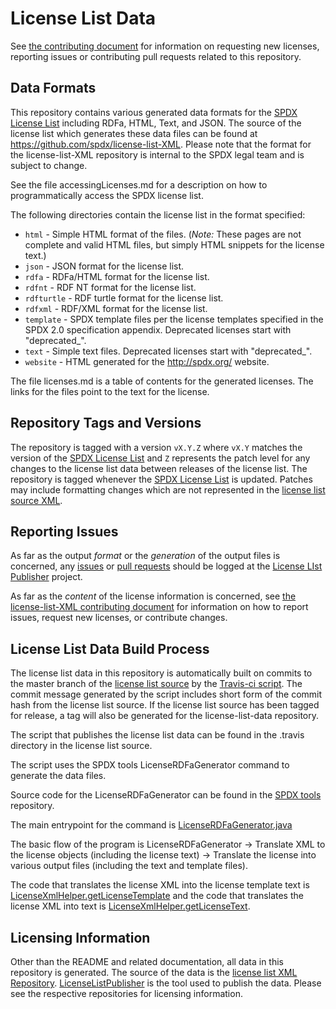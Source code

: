 # License List Data

See [the contributing document](CONTRIBUTING.md) for information on requesting new licenses, reporting issues or contributing pull requests related to this repository.

## Data Formats

This repository contains various generated data formats for the [SPDX License List](http://spdx.org/licenses/) including RDFa, HTML, Text, and JSON. The source of the license list which generates these data files can be found at https://github.com/spdx/license-list-XML.  Please note that the format for the license-list-XML repository is internal to the SPDX legal team and is subject to change.

See the file accessingLicenses.md for a description on how to programmatically access the SPDX license list.

The following directories contain the license list in the format specified:

* `html` - Simple HTML format of the files. (*Note:* These pages are not complete and valid HTML files, but simply HTML snippets for the license text.)
* `json` - JSON format for the license list.
* `rdfa` - RDFa/HTML format for the license list.
* `rdfnt` - RDF NT format for the license list.
* `rdfturtle` - RDF turtle format for the license list.
* `rdfxml` - RDF/XML format for the license list.
* `template` - SPDX template files per the license templates specified in the SPDX 2.0 specification appendix.  Deprecated licenses start with "deprecated_".
* `text` - Simple text files.  Deprecated licenses start with "deprecated_".
* `website` - HTML generated for the http://spdx.org/ website.

The file licenses.md is a table of contents for the generated licenses.  The links for the files point to the text for the license.

## Repository Tags and Versions

The repository is tagged with a version `vX.Y.Z` where `vX.Y` matches the version of the [SPDX License List](http://spdx.org/licenses/) and `Z` represents the patch level for any changes to the license list data between releases of the license list.  The repository is tagged whenever the [SPDX License List](http://spdx.org/licenses/) is updated.  Patches may include formatting changes which are not represented in the [license list source XML](https://github.com/spdx/license-list-XML).  

## Reporting Issues

As far as the output *format* or the *generation* of the output files is concerned, any [issues](https://github.com/spdx/LicenseListPublisher/issues) or [pull requests](https://github.com/spdx/LicenseListPublisher/pulls) should be logged at the [License LIst Publisher](http://github.com/spdx/LicenseListPublisher) project.

As far as the *content* of the license information is concerned, see [the license-list-XML contributing document](https://github.com/spdx/license-list-XML/blob/master/CONTRIBUTING.md) for information on how to report issues, request new licenses, or contribute changes.

## License List Data Build Process

The license list data in this repository is automatically built on commits to the master branch of the [license list source](https://github.com/spdx/license-list-XML) by the [Travis-ci script](https://github.com/spdx/license-list-XML/blob/master/.travis.yml).  The commit message generated by the script includes short form of the commit hash from the license list source.  If the license list source has been tagged for release, a tag will also be generated for the license-list-data repository.

The script that publishes the license list data can be found in the .travis directory in the license list source.

The script uses the SPDX tools LicenseRDFaGenerator command to generate the data files.

Source code for the LicenseRDFaGenerator can be found in the [SPDX tools](http://github.com/spdx/tools) repository.  

The main entrypoint for the command is [LicenseRDFaGenerator.java](https://github.com/spdx/LicenseListPublisher/blob/a29a0939a19522f9e3a3b1be6e5f4926c6368435/src/org/spdx/licenselistpublisher/LicenseRDFAGenerator.java#L122)

The basic flow of the program is LicenseRDFaGenerator -> Translate XML to the license objects (including the license text) -> Translate the license into various output files (including the text and template files).

The code that translates the license XML into the license template text is [LicenseXmlHelper.getLicenseTemplate](https://github.com/spdx/tools/blob/4c9054942fd8ba1fb691de8950aeeca3fdf4addf/src/org/spdx/licensexml/LicenseXmlHelper.java#L498) and the code that translates the license XML into text is [LicenseXmlHelper.getLicenseText](https://github.com/spdx/tools/blob/4c9054942fd8ba1fb691de8950aeeca3fdf4addf/src/org/spdx/licensexml/LicenseXmlHelper.java#L523).

## Licensing Information

Other than the README and related documentation, all data in this repository is generated.  The source of the data is the [license list XML Repository](https://github.com/spdx/license-list-XML).  [LicenseListPublisher](https://github.com/spdx/LicenseListPublisher) is the tool used to publish the data.  Please see the respective repositories for licensing information.
